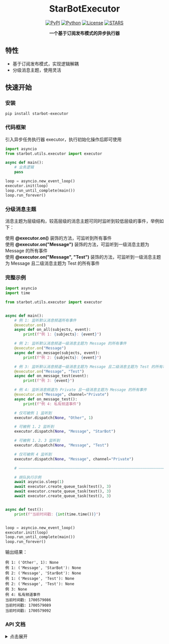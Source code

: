 <div align="center">

# StarBotExecutor

[![PyPI](https://img.shields.io/pypi/v/starbot-executor)](https://pypi.org/project/starbot-executor)
[![Python](https://img.shields.io/badge/python-3.10%20|%203.11-blue)](https://www.python.org)
[![License](https://img.shields.io/github/license/Starlwr/StarBotExecutor)](https://github.com/Starlwr/StarBotExecutor/blob/master/LICENSE)
[![STARS](https://img.shields.io/github/stars/Starlwr/StarBotExecutor?color=yellow&label=Stars)](https://github.com/Starlwr/StarBotExecutor/stargazers)

**一个基于订阅发布模式的异步执行器**
</div>

## 特性

* 基于订阅发布模式，实现逻辑解耦
* 分级消息主题，使用灵活

## 快速开始
### 安装

```shell
pip install starbot-executor
```

### 代码框架

引入异步任务执行器 executor，执行初始化操作后即可使用

```python
import asyncio
from starbot.utils.executor import executor

async def main():
    # 业务逻辑
    pass

loop = asyncio.new_event_loop()
executor.init(loop)
loop.run_until_complete(main())
loop.run_forever()
```

### 分级消息主题

消息主题为层级结构，较高层级的消息主题可同时监听到较低层级的事件，举例如下：  

使用 **@executor.on()** 装饰的方法，可监听到所有事件  
使用 **@executor.on("Message")** 装饰的方法，可监听到一级消息主题为 Message 的所有事件  
使用 **@executor.on("Message", "Test")** 装饰的方法，可监听到一级消息主题为 Message 且二级消息主题为 Test 的所有事件

### 完整示例

```python
import asyncio
import time

from starbot.utils.executor import executor


async def main():
    # 例 1: 监听默认消息频道所有事件
    @executor.on()
    async def on_all(subjects, event):
        print(f"例 1: {subjects}: {event}")

    # 例 2: 监听默认消息频道一级消息主题为 Message 的所有事件
    @executor.on("Message")
    async def on_message(subjects, event):
        print(f"例 2: {subjects}: {event}")

    # 例 3: 监听默认消息频道一级消息主题为 Message 且二级消息主题为 Test 的所有事件
    @executor.on("Message", "Test")
    async def on_message_test(event):
        print(f"例 3: {event}")

    # 例 4: 监听消息频道为 Private 且一级消息主题为 Message 的所有事件
    @executor.on("Message", channel="Private")
    async def on_message_test():
        print(f"例 4: 私有频道事件")

    # 仅可被例 1 监听到
    executor.dispatch(None, "Other", 1)

    # 可被例 1、2 监听到
    executor.dispatch(None, "Message", "StarBot")

    # 可被例 1、2、3 监听到
    executor.dispatch(None, "Message", "Test")

    # 仅可被例 4 监听到
    executor.dispatch(None, "Message", channel="Private")

    # ——————————————————————————————————————————————————————————————————————

    # 排队执行示例
    await asyncio.sleep(1)
    await executor.create_queue_task(test(), 3)
    await executor.create_queue_task(test(), 3)
    await executor.create_queue_task(test(), 3)


async def test():
    print(f"当前时间戳: {int(time.time())}")


loop = asyncio.new_event_loop()
executor.init(loop)
loop.run_until_complete(main())
loop.run_forever()
```

输出结果：
```
例 1: ('Other', 1): None
例 1: ('Message', 'StarBot'): None
例 2: ('Message', 'StarBot'): None
例 1: ('Message', 'Test'): None
例 2: ('Message', 'Test'): None
例 3: None
例 4: 私有频道事件
当前时间戳: 1700579086
当前时间戳: 1700579089
当前时间戳: 1700579092
```

### API 文档

<details>
<summary>点击展开</summary>

#### 1. run
```
run(func: Coroutine) -> Any
```
立即调度异步任务执行，并等待返回  

Args:
* func: 异步任务

Returns:
* 异步任务返回值

#### 2. create_task
```
create_task(self, func: Coroutine) -> Task
```
调度异步任务，不等待返回

Args:
* func: 异步任务

Returns:
* Task，可用于进行 await 操作

#### 3. create_queue_task
```
create_queue_task(self, func: Coroutine, wait: Union[int, float] = 0) -> NoReturn
```
向异步任务执行队列中添加新任务

Args:
* func: 异步任务
* wait: 执行任务后的等待时间。默认：0

Returns:
* 无返回值

#### 4. create_channel
```
create_channel(self, channel: str) -> NoReturn
```
显式创建消息频道，一般情况下可省略，注册事件监听器时若指定了不存在的消息频道会自动创建

Args:
* channel: 消息频道名

Returns:
* 无返回值

#### 5. add_event_listener
```
add_event_listener(self, func: Callable, *subjects: Any, channel: str = "Default") -> NoReturn
```
注册事件监听器

Args:
* func: 回调异步函数
* subjects: 订阅消息主题，可传入多个值
* channel: 注册监听的消息频道。默认：Default

Returns:
* 无返回值

#### 6. remove_event_listener
```
remove_event_listener(self, *subjects: Any, func: Optional[Callable] = None, channel: str = "Default") -> bool
```
移除事件监听器回调函数

Args:
* subjects: 订阅消息主题，可传入多个值
* func: 要移除的回调异步函数，参数为 None 时，移除监听此消息主题的全部回调函数。默认：None
* channel: 移除监听的消息频道。默认：Default

Returns:
* 是否移除成功

#### 7. on
```
on(self, *subjects: Any, channel: str = "Default") -> Callable
```
注册事件监听器装饰器

Args:
* subjects: 订阅消息主题，可传入多个值
* channel: 注册监听的消息频道。默认：Default

Returns:
* 装饰后的函数

#### 8. dispatch
```
dispatch(self, data: Any, *subjects: Any, recursion: bool = True, channel: str = "Default") -> NoReturn
```
发布消息主题

Args:
* data: 事件附加数据
* subjects: 要发布的消息主题，可传入多个值
* recursion: 是否同时调用路径中的消息主题监听器。默认：True
* channel: 要发布的消息频道。默认：Default

Returns:
* 无返回值

</details>